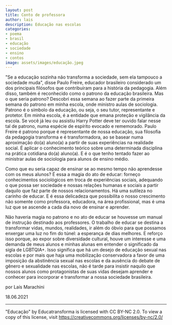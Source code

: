 ```yaml
---
layout: post
title: Conto de professora
author: lais
description: Educação nas escolas
categories:
- poema
- brasil
- educação
- sociedade
- ensino
- contos
image: assets/images/educação.jpeg
---
```


"Se a educação sozinha não transforma a sociedade, sem ela tampouco a sociedade muda", disse Paulo Freire, educador brasileiro considerado um dos principais filósofos que contribuíram para a história da pedagogia. Além disso, também é reconhecido como o patrono da educação brasileira. Mas o que seria patrono? Descobri essa semana ao fazer parte da primeira semana do patrono em minha escola, onde ministro aulas de sociologia. Patrono é o símbolo da educação, ou seja, o seu tutor, representante e protetor. Em minha escola, é a entidade que emana proteção e vigilância da escola. Se você já leu ou assistiu Harry Potter deve ter ouvido falar nesse tal de patrono, numa espécie de espírito evocado e rememorado. Paulo Freire é patrono porque é representante de nossa educação, sua filosofia da pedagogia transforma e é transformadora, ao se basear numa aproximação do(a) aluno(a) a partir de suas experiências na realidade social. É aplicar o conhecimento teórico sobre uma determinada disciplina na prática cotidiana do(a) aluno(a). E é o que tenho tentado fazer ao ministrar aulas de sociologia para alunos de ensino médio.

Como que eu seria capaz de ensinar se ao mesmo tempo não aprendesse com os meus alunos? É essa a magia do ato de educar: forneço conhecimentos sociológicos em troca de experiências sociais, adequando o que possa ser sociedade e nossas relações humanas e sociais a partir daquilo que faz parte de nossos relacionamentos. Há uma sutileza no carinho de educar. E é essa delicadeza que possibilita o nosso crescimento não somente como professora, educadora, na área profissional, mas é uma luz que se ascende a cada dia novo de ensinar e aprender. 

Não haveria magia no patrono e no ato de educar se houvesse um manual de instrução destinado aos professores. O trabalho de educar se destina a transformar vidas, mundos, realidades, ir além do óbvio para que possamos enxergar uma luz no fim do túnel: a esperança de dias melhores. E reforço isso porque, ao expor sobre diversidade cultural, houve um interesse e uma demanda de meus alunos e minhas alunas em entender o significado da sigla de LGBTQIA+. Isso significa que há um desejo de educação sexual nas escolas e por mais que haja uma mobilização conservadora a favor de uma imposição da abstinência sexual nas escolas e da ausência do debate de gênero e sexualidade nas escolas, não é tarde para insistir naquilo que nossos alunos como protagonistas de suas vidas desejam aprender e conhecer para incorporar e transformar a nossa sociedade brasileira. 
 
por Laís Marachini

18.06.2021

---

"Educação" by Educatransforma is licensed with CC BY-NC 2.0. To view a copy of this license, visit https://creativecommons.org/licenses/by-nc/2.0/
